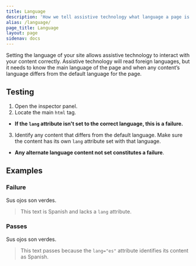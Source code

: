 ```yaml
---
title: Language
description: 'How we tell assistive technology what language a page is in'
alias: /language/
page_title: Language
layout: page
sidenav: docs
---
```

Setting the language of your site allows assistive technology to interact with your content correctly. Assistive technology will read foreign languages, but it needs to know the main language of the page and when any content’s language differs from the default language for the page.

## Testing

1. Open the inspector panel.
2. Locate the main ```html``` tag.
  * __If the ```lang``` attribute isn't set to the correct language, this is a failure.__
3. Identify any content that differs from the default language. Make sure the content has its own ```lang``` attribute set with that language.
  * __Any alternate language content not set constitutes a failure__.

## Examples

### Failure

Sus ojos son verdes.

> This text is Spanish and lacks a ```lang``` attribute.

### Passes

<p lang="es">Sus ojos son verdes.</p>

> This text passes because the ```lang="es"``` attribute identifies its content as Spanish.
